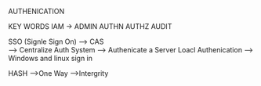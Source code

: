 AUTHENICATION

KEY WORDS
  IAM 
    -> ADMIN
       AUTHN
       AUTHZ
       AUDIT 

  SSO (Signle Sign On)
    --> CAS  
      --> Centralize Auth System 
        --> Authenicate a Server
  Loacl Authenication
    --> Windows and linux sign in

  HASH 
    -->One Way 
        -->Intergrity
        
